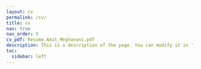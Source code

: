 ```yaml
---
layout: cv
permalink: /cv/
title: cv
nav: true
nav_order: 5
cv_pdf: Resume_Amit_Meghanani.pdf
description: This is a description of the page. You can modify it in '_pages/cv.md'. You can also change or remove the top pdf download button.
toc:
  sidebar: left
---
```

